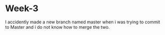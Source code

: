 # Week-3
I accidently made a new branch named master when i was trying to commit to Master and i do not know how to merge the two.
